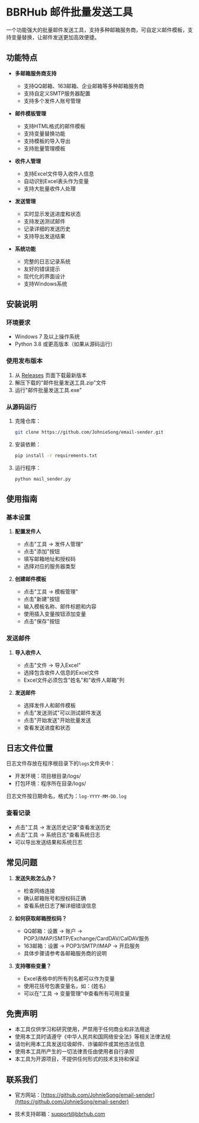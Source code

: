 # BBRHub 邮件批量发送工具

一个功能强大的批量邮件发送工具，支持多种邮箱服务商，可自定义邮件模板，支持变量替换，让邮件发送更加高效便捷。

## 功能特点

- **多邮箱服务商支持**
  - 支持QQ邮箱、163邮箱、企业邮箱等多种邮箱服务商
  - 支持自定义SMTP服务器配置
  - 支持多个发件人账号管理

- **邮件模板管理**
  - 支持HTML格式的邮件模板
  - 支持变量替换功能
  - 支持模板的导入导出
  - 支持批量管理模板

- **收件人管理**
  - 支持Excel文件导入收件人信息
  - 自动识别Excel表头作为变量
  - 支持大批量收件人处理

- **发送管理**
  - 实时显示发送进度和状态
  - 支持发送测试邮件
  - 记录详细的发送历史
  - 支持导出发送结果

- **系统功能**
  - 完整的日志记录系统
  - 友好的错误提示
  - 现代化的界面设计
  - 支持Windows系统

## 安装说明

### 环境要求
- Windows 7 及以上操作系统
- Python 3.8 或更高版本（如果从源码运行）

### 使用发布版本
1. 从 [Releases](https://github.com/JohnieSong/email-sender/releases) 页面下载最新版本
2. 解压下载的"邮件批量发送工具.zip"文件
3. 运行"邮件批量发送工具.exe"

### 从源码运行
1. 克隆仓库：
   ```bash
   git clone https://github.com/JohnieSong/email-sender.git
   ```

2. 安装依赖：
   ```bash
   pip install -r requirements.txt
   ```

3. 运行程序：
   ```bash
   python mail_sender.py
   ```

## 使用指南

### 基本设置
1. **配置发件人**
   - 点击"工具 -> 发件人管理"
   - 点击"添加"按钮
   - 填写邮箱地址和授权码
   - 选择对应的服务器类型

2. **创建邮件模板**
   - 点击"工具 -> 模板管理"
   - 点击"新建"按钮
   - 输入模板名称、邮件标题和内容
   - 使用插入变量按钮添加变量
   - 点击"保存"按钮

### 发送邮件
1. **导入收件人**
   - 点击"文件 -> 导入Excel"
   - 选择包含收件人信息的Excel文件
   - Excel文件必须包含"姓名"和"收件人邮箱"列

2. **发送邮件**
   - 选择发件人和邮件模板
   - 点击"发送测试"可以测试邮件发送
   - 点击"开始发送"开始批量发送
   - 查看发送进度和状态

## 日志文件位置

日志文件存放在程序根目录下的`logs`文件夹中：
- 开发环境：项目根目录/logs/
- 打包环境：程序所在目录/logs/

日志文件按日期命名，格式为：`log-YYYY-MM-DD.log` 

### 查看记录
- 点击"工具 -> 发送历史记录"查看发送历史
- 点击"工具 -> 系统日志"查看系统日志
- 可以导出发送结果和系统日志

## 常见问题

1. **发送失败怎么办？**
   - 检查网络连接
   - 确认邮箱账号和授权码正确
   - 查看系统日志了解详细错误信息

2. **如何获取邮箱授权码？**
   - QQ邮箱：设置 -> 账户 -> POP3/IMAP/SMTP/Exchange/CardDAV/CalDAV服务
   - 163邮箱：设置 -> POP3/SMTP/IMAP -> 开启服务
   - 具体步骤请参考各邮箱服务商的说明

3. **支持哪些变量？**
   - Excel表格中的所有列名都可以作为变量
   - 使用花括号包裹变量名，如：{姓名}
   - 可以在"工具 -> 变量管理"中查看所有可用变量

## 免责声明

- 本工具仅供学习和研究使用，严禁用于任何商业和非法用途
- 使用本工具时请遵守《中华人民共和国网络安全法》等相关法律法规
- 请勿利用本工具发送垃圾邮件、诈骗邮件或其他违法信息
- 使用本工具所产生的一切法律责任由使用者自行承担
- 本工具为开源项目，不提供任何形式的技术支持和保证

## 联系我们

- 官方网站：[https://github.com/JohnieSong/email-sender](https://github.com/JohnieSong/email-sender)

- 技术支持邮箱：[support@bbrhub.com](support@bbrhub.com)


